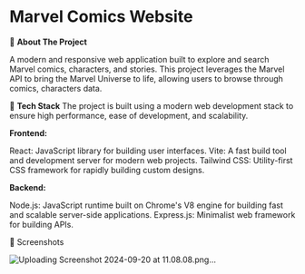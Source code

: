 # Marvel Comics Website

🚀 <b>About The Project</b>

A modern and responsive web application built to explore and search Marvel comics, characters, and stories. This project leverages the Marvel API to bring the Marvel Universe to life, allowing users to browse through comics, characters data.

🚀 <b>Tech Stack</b>
The project is built using a modern web development stack to ensure high performance, ease of development, and scalability.

<b>Frontend:</b>

React: JavaScript library for building user interfaces.
Vite: A fast build tool and development server for modern web projects.
Tailwind CSS: Utility-first CSS framework for rapidly building custom designs.

<b>Backend:</b>

Node.js: JavaScript runtime built on Chrome's V8 engine for building fast and scalable server-side applications.
Express.js: Minimalist web framework for building APIs.

📸 Screenshots 

![Uploading Screenshot 2024-09-20 at 11.08.08.png…]()

